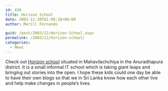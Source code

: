 ```yaml
---
id: 438
title: Horizon School
date: 2003-12-30T01:09:28+00:00
author: Merill Fernando

guid: /post/2003/12/Horizon-School.aspx
permalink: /2003/12/horizon-school/
categories:
  - News
---
```

<body xmlns="http://www.w3.org/1999/xhtml">
    <div class="Section1">
        <p>
            Check out <a href="http://www.horizon77.org/">Horizon school</a> situated in Mahavilachchiya
            in the Anuradhapura district. It is a small informal IT school which is taking giant
            leaps and bringing out stories into the open. I hope these kids could one day be able
            to have their own blogs so that we in Sri Lanka know how each other live and help
            make changes in people&rsquo;s lives.
        </p>
    </div>
</body>